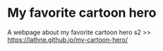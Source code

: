 # My favorite cartoon hero
 A webpage about my favorite cartoon hero s2 >> https://lathne.github.io/my-cartoon-hero/
